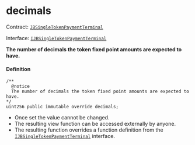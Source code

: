# decimals

Contract: [`JBSingleTokenPaymentTerminal`](/v4/deprecated/v3/api/contracts/or-payment-terminals/or-abstract/jbsingletokenpaymentterminal/README.md)​‌

Interface: [`IJBSingleTokenPaymentTerminal`](/v4/deprecated/v3/api/interfaces/ijbsingletokenpaymentterminal.md)

**The number of decimals the token fixed point amounts are expected to have.**

#### Definition

```
/**
  @notice
  The number of decimals the token fixed point amounts are expected to have.
*/
uint256 public immutable override decimals;
```

* Once set the value cannot be changed.
* The resulting view function can be accessed externally by anyone.
* The resulting function overrides a function definition from the [`IJBSingleTokenPaymentTerminal`](/v4/deprecated/v3/api/interfaces/ijbsingletokenpaymentterminal.md) interface.
